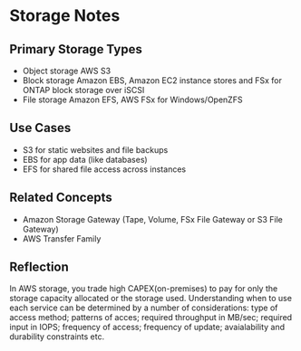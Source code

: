 # Storage Notes

## Primary Storage Types
- Object storage
  AWS S3
- Block storage
  Amazon EBS, Amazon EC2 instance stores and FSx for ONTAP block storage over iSCSI
- File storage
  Amazon EFS, AWS FSx for Windows/OpenZFS

## Use Cases
- S3 for static websites and file backups
- EBS for app data (like databases)
- EFS for shared file access across instances

## Related Concepts
- Amazon Storage Gateway (Tape, Volume, FSx File Gateway or S3 File Gateway)
- AWS Transfer Family

## Reflection
In AWS storage, you trade high CAPEX(on-premises) to pay for only the storage capacity allocated or the storage used. Understanding when to use each service can be determined by a number of considerations: type of access method; patterns of acces; required throughput in MB/sec; required input in IOPS; frequency of access; frequency of update; avaialability and durability constraints etc.

